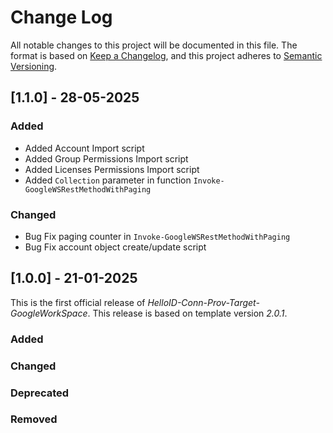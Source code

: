 # Change Log

All notable changes to this project will be documented in this file. The format is based on [Keep a Changelog](https://keepachangelog.com), and this project adheres to [Semantic Versioning](https://semver.org).

## [1.1.0] - 28-05-2025

### Added
- Added Account Import script
- Added Group Permissions Import script
- Added Licenses Permissions Import script
- Added `Collection` parameter in function `Invoke-GoogleWSRestMethodWithPaging`

### Changed
- Bug Fix paging counter in `Invoke-GoogleWSRestMethodWithPaging`
- Bug Fix account object create/update script

## [1.0.0] - 21-01-2025

This is the first official release of _HelloID-Conn-Prov-Target-GoogleWorkSpace_. This release is based on template version _2.0.1_.

### Added

### Changed

### Deprecated

### Removed